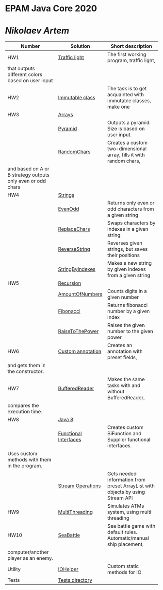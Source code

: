 # EPAM Java Core 2020
# _Nikolaev Artem_

| Number | Solution | Short description |
| ------ | ------ | ------ |
| HW1 | [Traffic light][Traffic light] | The first working program, traffic light, 
that outputs different colors based on user input |
| HW2 | [Immutable class][Immutable class] | The task is to get acquainted with immutable classes, make one  |
| HW3 | [Arrays][Arrays] |  |
|  | [Pyramid][Arrays1] | Outputs a pyramid. Size is based on user input. |
|  | [RandomChars][Arrays2] | Creates a custom two-dimensional array, fills it with random chars, 
and based on A or B strategy outputs only even or odd chars |
| HW4 | [Strings][Strings]  | 
|  | [EvenOdd][Strings1] | Returns only even or odd characters from a given string |
|  | [ReplaceChars][Strings2] | Swaps characters by indexes in a given string |
|  | [ReverseString][Strings3] | Reverses given strings, but saves their positions |
|  | [StringByIndexes][Strings4] | Makes a new string by given indexes from a given string |
| HW5 | [Recursion][Recursion] 
|  | [AmountOfNumbers][Recursion1] | Counts digits in a given number |
|  | [Fibonacci][Recursion2] | Returns fibonacci number by a given index |
|  | [RaiseToThePower][Recursion3] | Raises the given number to the given power |
| HW6 | [Custom annotation][Custom annotation]  | Creates an annotation with preset fields, 
and gets them in the constructor. |
| HW7 | [BufferedReader][BufferedReader]  | Makes the same tasks with and without BufferedReader, 
compares the execution time. |
| HW8 | [Java 8][Java 8]  |
|  | [Functional Interfaces][Java 8_1] | Creates custom BiFunction and Supplier functional interfaces. 
Uses custom methods with them in the program. |
|  | [Stream Operations][Java 8_2] | Gets needed information from preset ArrayList with objects by using Stream API |
| HW9| [MultiThreading][MultiThreading]  | Simulates ATMs system, using multi threading |
| HW10| [SeaBattle][SeaBattle]  | Sea battle game with default rules. Automatic/manual ship placement, 
computer/another player as an enemy. |
| Utility | [IOHelper][Helper] | Custom static methods for IO |	
| Tests | [Tests directory][Tests]  |  |
	
[Helper]: <https://github.com/VLDRospuskov/epamejc2020/tree/Artem_Nikolaev/com.epamejc.lessons/src/main/homeworks/utility/helper>
[Tests]: <https://github.com/VLDRospuskov/epamejc2020/tree/Artem_Nikolaev/com.epamejc.lessons/src/test/homeworks>
[Traffic light]: <https://github.com/VLDRospuskov/epamejc2020/tree/Artem_Nikolaev/com.epamejc.lessons/src/main/homeworks/HW_1_trafficLight>
[Immutable class]: <https://github.com/VLDRospuskov/epamejc2020/tree/Artem_Nikolaev/com.epamejc.lessons/src/main/homeworks/HW_2_immutableClass>

[Arrays]: <https://github.com/VLDRospuskov/epamejc2020/tree/Artem_Nikolaev/com.epamejc.lessons/src/main/homeworks/HW_3_arrays>
[Arrays1]: <https://github.com/VLDRospuskov/epamejc2020/tree/Artem_Nikolaev/com.epamejc.lessons/src/main/homeworks/HW_3_arrays/pyramidX>
[Arrays2]: <https://github.com/VLDRospuskov/epamejc2020/tree/Artem_Nikolaev/com.epamejc.lessons/src/main/homeworks/HW_3_arrays/randomChars>

[Strings]: <https://github.com/VLDRospuskov/epamejc2020/tree/Artem_Nikolaev/com.epamejc.lessons/src/main/homeworks/HW_4_strings>
[Strings1]: <https://github.com/VLDRospuskov/epamejc2020/tree/Artem_Nikolaev/com.epamejc.lessons/src/main/homeworks/HW_4_strings/evenOdd>
[Strings2]: <https://github.com/VLDRospuskov/epamejc2020/tree/Artem_Nikolaev/com.epamejc.lessons/src/main/homeworks/HW_4_strings/replaceChars>
[Strings3]: <https://github.com/VLDRospuskov/epamejc2020/tree/Artem_Nikolaev/com.epamejc.lessons/src/main/homeworks/HW_4_strings/reverseStringsOnPlaces>
[Strings4]: <https://github.com/VLDRospuskov/epamejc2020/tree/Artem_Nikolaev/com.epamejc.lessons/src/main/homeworks/HW_4_strings/stringByIndexes>

[Recursion]: <https://github.com/VLDRospuskov/epamejc2020/tree/Artem_Nikolaev/com.epamejc.lessons/src/main/homeworks/HW_5_recursion>
[Recursion1]: <https://github.com/VLDRospuskov/epamejc2020/tree/Artem_Nikolaev/com.epamejc.lessons/src/main/homeworks/HW_5_recursion/amountOfNumbers>
[Recursion2]: <https://github.com/VLDRospuskov/epamejc2020/tree/Artem_Nikolaev/com.epamejc.lessons/src/main/homeworks/HW_5_recursion/fibonacci>
[Recursion3]: <https://github.com/VLDRospuskov/epamejc2020/tree/Artem_Nikolaev/com.epamejc.lessons/src/main/homeworks/HW_5_recursion/raiseToThePower>

[Custom annotation]: <https://github.com/VLDRospuskov/epamejc2020/tree/Artem_Nikolaev/com.epamejc.lessons/src/main/homeworks/HW_6_customAnnotation>
[BufferedReader]: <https://github.com/VLDRospuskov/epamejc2020/tree/Artem_Nikolaev/com.epamejc.lessons/src/main/homeworks/HW_7_bufferedReader>

[Java 8]: <https://github.com/VLDRospuskov/epamejc2020/tree/Artem_Nikolaev/com.epamejc.lessons/src/main/homeworks/HW_8_Java8>
[Java 8_1]: <https://github.com/VLDRospuskov/epamejc2020/tree/Artem_Nikolaev/com.epamejc.lessons/src/main/homeworks/HW_8_Java8/functionalInterfaces>
[Java 8_2]: <https://github.com/VLDRospuskov/epamejc2020/tree/Artem_Nikolaev/com.epamejc.lessons/src/main/homeworks/HW_8_Java8/streamOperations>

[MultiThreading]: <https://github.com/VLDRospuskov/epamejc2020/tree/Artem_Nikolaev/com.epamejc.lessons/src/main/homeworks/HW_9_multithreading>
[SeaBattle]: <https://github.com/VLDRospuskov/epamejc2020/tree/Artem_Nikolaev/com.epamejc.lessons/src/main/homeworks/SeaBattle>

